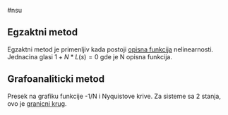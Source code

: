 #nsu 
## Egzaktni metod
Egzaktni metod je primenljiv kada postoji [opisna funkcija](Opisna%20funkcija%20nelinearnosti) nelinearnosti.
Jednacina glasi $1+N*L(s)=0$ gde je N opisna funkcija.

## Grafoanaliticki metod
Presek na grafiku funkcije -1/N i Nyquistove krive. Za sisteme sa 2 stanja, ovo je [granicni krug](Invarijantni%20skupovi).

